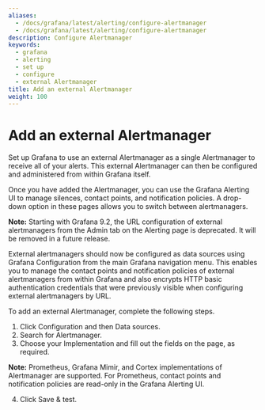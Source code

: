 ```yaml
---
aliases:
  - /docs/grafana/latest/alerting/configure-alertmanager
  - /docs/grafana/latest/alerting/configure-alertmanager
description: Configure Alertmanager
keywords:
  - grafana
  - alerting
  - set up
  - configure
  - external Alertmanager
title: Add an external Alertmanager
weight: 100
---
```


# Add an external Alertmanager

Set up Grafana to use an external Alertmanager as a single Alertmanager to receive all of your alerts. This external Alertmanager can then be configured and administered from within Grafana itself.

Once you have added the Alertmanager, you can use the Grafana Alerting UI to manage silences, contact points, and notification policies. A drop-down option in these pages allows you to switch between alertmanagers.

**Note:**
Starting with Grafana 9.2, the URL configuration of external alertmanagers from the Admin tab on the Alerting page is deprecated. It will be removed in a future release.

External alertmanagers should now be configured as data sources using Grafana Configuration from the main Grafana navigation menu. This enables you to manage the contact points and notification policies of external alertmanagers from within Grafana and also encrypts HTTP basic authentication credentials that were previously visible when configuring external alertmanagers by URL.

To add an external Alertmanager, complete the following steps.

1. Click Configuration and then Data sources.
2. Search for Alertmanager.
3. Choose your Implementation and fill out the fields on the page, as required.

**Note:**
Prometheus, Grafana Mimir, and Cortex implementations of Alertmanager are supported. For Prometheus, contact points and notification policies are read-only in the Grafana Alerting UI.

4. Click Save & test.
